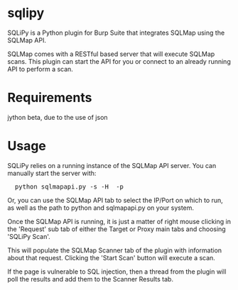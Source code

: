 sqlipy
======

SQLiPy is a Python plugin for Burp Suite that integrates SQLMap using the SQLMap API.

SQLMap comes with a RESTful based server that will execute SQLMap scans.  This plugin can start the API for you or connect to an already running API to perform a scan.

Requirements
============

jython beta, due to the use of json

Usage
=====

SQLiPy relies on a running instance of the SQLMap API server.  You can manually start the server with:
<pre>
  python sqlmapapi.py -s -H <ip> -p <port>
</pre>

Or, you can use the SQLMap API tab to select the IP/Port on which to run, as well as the path to python and sqlmapapi.py on your system.

Once the SQLMap API is running, it is just a matter of right mouse clicking in the 'Request' sub tab of either the Target or Proxy main tabs and choosing 'SQLiPy Scan'.

This will populate the SQLMap Scanner tab of the plugin with information about that request.  Clicking the 'Start Scan' button will execute a scan.

If the page is vulnerable to SQL injection, then a thread from the plugin will poll the results and add them to the Scanner Results tab.
